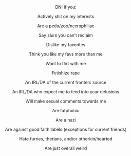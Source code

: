 <p align="center"> DNI if you: </p>
<p align="center"> Actively shit on my interests </p>
<p align="center"> Are a pedo/zoo/necrophiliac </p>
<p align="center"> Say slurs you can't reclaim </p>
<p align="center"> Dislike my favorites </p>
<p align="center"> Think you like my favs more than me </p>
<p align="center"> Want to flirt with me </p>
<p align="center"> Fetishize rape </p>
<p align="center"> An IRL/DA of the current fronters source </p>
<p align="center"> An IRL/DA who expect me to feed into your delusions </p>
<p align="center"> Will make sexual comments towards me </p>
<p align="center"> Are fatphobic </p>
<p align="center"> Are a nazi </p>
<p align="center"> Are against good faith labels (exceptions for current friends) </p>
<p align="center"> Hate furries, therians, and/or otherkin/hearted </p>
<p align="center"> Are just overall weird </p>
